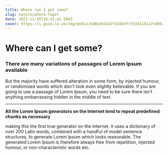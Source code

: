 ```yaml
---
title: Where can I get some?
slug: nature/where-toget
date: 2021-11-25T16:41:42.500Z
cover: https://i.guim.co.uk/img/media/bd0ae53a32f1d444fcf2a51181a7c895af2d012e/0_119_5184_3110/master/5184.jpg?width=465&quality=45&auto=format&fit=max&dpr=2&s=4ed4e54bebd25b9866610b19cf6f53f9
---
```

# Where can I get some?
### There are many variations of passages of Lorem Ipsum available
But the majority have suffered alteration in some form, by injected humour, or randomised words which don't look even slightly believable. If you are going to use a passage of Lorem Ipsum, you need to be sure there isn't anything embarrassing hidden in the middle of text. 
___
**All the Lorem Ipsum generators on the Internet tend to repeat predefined chunks as necessary**

making this the first true generator on the Internet. It uses a dictionary of over 200 Latin words, combined with a handful of model sentence structures, to generate Lorem Ipsum which looks reasonable. The generated Lorem Ipsum is therefore always free from repetition, injected humour, or non-characteristic words etc.